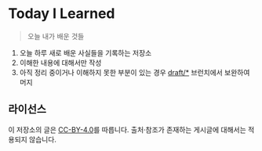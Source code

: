 # Today I Learned
> 오늘 내가 배운 것들
1. 오늘 하루 새로 배운 사실들을 기록하는 저장소
2. 이해한 내용에 대해서만 작성
3. 아직 정리 중이거나 이해하지 못한 부분이 있는 경우 [draft/*](https://github.com/ressedpanda/TIL/tree/draft) 브런치에서 보완하여 머지

## 라이선스
이 저장소의 글은 [CC-BY-4.0](https://creativecommons.org/licenses/by/4.0/)를 따릅니다. 출처·참조가 존재하는 게시글에 대해서는 적용되지 않습니다.
